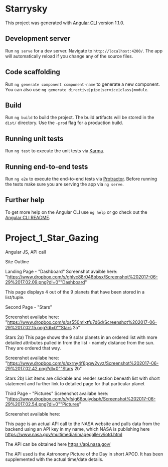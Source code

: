
# Starrysky

This project was generated with [Angular CLI](https://github.com/angular/angular-cli) version 1.1.0.

## Development server

Run `ng serve` for a dev server. Navigate to `http://localhost:4200/`. The app will automatically reload if you change any of the source files.

## Code scaffolding

Run `ng generate component component-name` to generate a new component. You can also use `ng generate directive|pipe|service|class|module`.

## Build

Run `ng build` to build the project. The build artifacts will be stored in the `dist/` directory. Use the `-prod` flag for a production build.

## Running unit tests

Run `ng test` to execute the unit tests via [Karma](https://karma-runner.github.io).

## Running end-to-end tests

Run `ng e2e` to execute the end-to-end tests via [Protractor](http://www.protractortest.org/).
Before running the tests make sure you are serving the app via `ng serve`.

## Further help

To get more help on the Angular CLI use `ng help` or go check out the [Angular CLI README](https://github.com/angular/angular-cli/blob/master/README.md).





# Project_1_Star_Gazing
Angular JS, API call 

Site Outline 

Landing Page - "Dashboard"
Screenshot avaible here:
"https://www.dropbox.com/s/ghlvc88r048bbsx/Screenshot%202017-06-29%2017.02.09.png?dl=0""Dashboard"

This page displays 4 out of the 9 planets that have been stored in a list/tuple. 

Second Page - "Stars" 

Screenshot availabe here: 
"https://www.dropbox.com/s/xs550mlxtfu7d6d/Screenshot%202017-06-29%2017.02.15.png?dl=0""Stars 2a"

Stars 2a)
This page shows the 9 solar planets in an ordered list with more detailed attributes pulled in from the list - namely distance from the sun. They are ordered that way. 

Screenshot availabe here: 
"https://www.dropbox.com/s/sxrny4f6pqw2vvz/Screenshot%202017-06-29%2017.02.42.png?dl=0""Stars 2b"

Stars 2b) 
List items are clickable and render section beneath list with short statement and further link to detailed page for that particular planet

Third Page - "Pictures"
Screenshot availabe here: 
"https://www.dropbox.com/s/yfsig66oujydsph/Screenshot%202017-06-29%2017.02.54.png?dl=0""Pictures"

Screenshot available here: 

This page is an actual API call to the NASA website and pulls data from the backend using an API key in my name, which NASA is publishing here https://www.nasa.gov/multimedia/imagegallery/iotd.html

The API can be obtained here 
https://api.nasa.gov/

The API used is the Astronomy Picture of the Day in short APOD. It has been supplemented with the actual time/date details. 
